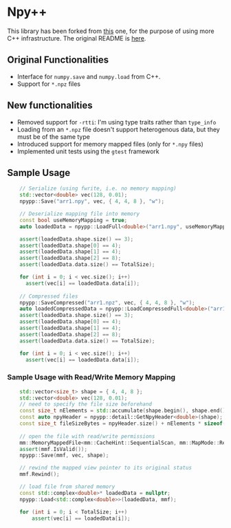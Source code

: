 # Npy++
This library has been forked from [this](https://github.com/rogersce/cnpy/) one, for the purpose of using more C++ infrastructure. The original README is [here](https://github.com/rogersce/cnpy/blob/master/README.md).

## Original Functionalities
- Interface for `numpy.save` and `numpy.load` from C++.
- Support for `*.npz` files

## New functionalities
- Removed support for `-rtti`:  I'm using type traits rather than `type_info`
- Loading from an `*.npz` file doesn't support heterogenous data, but they must be of the same type
- Introduced support for memory mapped files (only for `*.npy` files) 
- Implemented unit tests using the `gtest` framework

## Sample Usage

``` c++
    // Serialize (using fwrite, i.e. no memory mapping)
    std::vector<double> vec(128, 0.01);
    npypp::Save("arr1.npy", vec, { 4, 4, 8 }, "w");

    // Deserialize mapping file into memory
    const bool useMemoryMapping = true;
    auto loadedData = npypp::LoadFull<double>("arr1.npy", useMemoryMapping);

    assert(loadedData.shape.size() == 3);
    assert(loadedData.shape[0] == 4);
    assert(loadedData.shape[1] == 4);
    assert(loadedData.shape[2] == 8);
    assert(loadedData.data.size() == TotalSize);

    for (int i = 0; i < vec.size(); i++)
      assert(vec[i] == loadedData.data[i]);
      
    // Compressed files
    npypp::SaveCompressed("arr1.npz", vec, { 4, 4, 8 }, "w");
    auto loadedCompressedData = npypp::LoadCompressedFull<double>("arr1.npz", "arr1");
    assert(loadedData.shape.size() == 3);
    assert(loadedData.shape[0] == 4);
    assert(loadedData.shape[1] == 4);
    assert(loadedData.shape[2] == 8);
    assert(loadedData.data.size() == TotalSize);

    for (int i = 0; i < vec.size(); i++)
      assert(vec[i] == loadedData.data[i]);
```

### Sample Usage with Read/Write Memory Mapping
```c++
    std::vector<size_t> shape = { 4, 4, 8 };
    std::vector<double> vec(128, 0.01);
    // need to specify the file size beforehand
    const size_t nElements = std::accumulate(shape.begin(), shape.end(), 1, std::multiplies<size_t>());
    const auto npyHeader = npypp::detail::GetNpyHeader<double>(shape);
    const size_t fileSizeBytes = npyHeader.size() + nElements * sizeof(double);
    
    // open the file with read/write permissions
    mm::MemoryMappedFile<mm::CacheHint::SequentialScan, mm::MapMode::ReadAndWrite> mmf("arr1.npy", fileSizeBytes);
    assert(mmf.IsValid());
    npypp::Save(mmf, vec, shape);

    // rewind the mapped view pointer to its original status
    mmf.Rewind();

    // load file from shared memory
    const std::complex<double>* loadedData = nullptr;
    npypp::Load<std::complex<double>>(loadedData, mmf);

    for (int i = 0; i < TotalSize; i++)
        assert(vec[i] == loadedData[i]);
```
